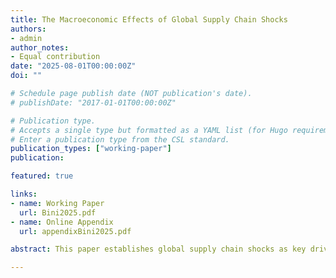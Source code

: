 ```yaml
---
title: The Macroeconomic Effects of Global Supply Chain Shocks
authors:
- admin
author_notes:
- Equal contribution
date: "2025-08-01T00:00:00Z"
doi: ""

# Schedule page publish date (NOT publication's date).
# publishDate: "2017-01-01T00:00:00Z"

# Publication type.
# Accepts a single type but formatted as a YAML list (for Hugo requirements).
# Enter a publication type from the CSL standard.
publication_types: ["working-paper"]
publication:

featured: true

links:
- name: Working Paper
  url: Bini2025.pdf
- name: Online Appendix
  url: appendixBini2025.pdf

abstract: This paper establishes global supply chain shocks as key drivers of business cycle fluctuations, introducing a novel identification strategy based on the narrative analysis of price surcharges from the three largest container shipping companies. Negative shocks cause a persistent rise in consumer prices and a prolonged decline in economic activity. The response is broad-based. Sectoral impacts vary with exposure to global supply chains, measured by the share of inputs sourced from abroad. Spillovers extend to non-tradable sectors. These shocks accounted for up to 51% of the post-pandemic inflation. If there had been only global supply chain shocks with no monetary or fiscal stimulus, recovery would have been delayed by 18 months. Global supply chain shocks explain 35% of the long-run variance of consumer prices and 24% of industrial production over the business cycle.

---
```

